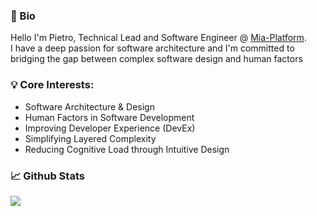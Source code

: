 <!--
**pmarchini/pmarchini** is a ✨ _special_ ✨ repository because its `README.md` (this file) appears on your GitHub profile.

Here are some ideas to get you started:

- 🔭 I’m currently working on ...
- 🌱 I’m currently learning ...
- 👯 I’m looking to collaborate on ...
- 🤔 I’m looking for help with ...
- 💬 Ask me about ...
- 📫 How to reach me: ...
- 😄 Pronouns: ...
- ⚡ Fun fact: ...
-->

### 📖 Bio

Hello I'm Pietro, Technical Lead and Software Engineer @ [Mia-Platform](https://mia-platform.eu).  
I have a deep passion for software architecture and I'm committed to bridging the gap between complex software design and human factors


### 💡 Core Interests:

- Software Architecture & Design
- Human Factors in Software Development
- Improving Developer Experience (DevEx)
- Simplifying Layered Complexity
- Reducing Cognitive Load through Intuitive Design


### 📈 Github Stats

<a href="https://github.com/pmarchini/pmarchini">
  <img src="https://github-readme-stats.vercel.app/api?username=pmarchini&theme=dark&show_icons=true" />
</a>  
